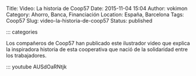 Title: Video: La historia de Coop57
Date: 2015-11-04 15:04
Author: vokimon
Category: Ahorro, Banca, Financiación
Location: España, Barcelona
Tags: Coop57
Slug: video-la-historia-de-coop57
Status: published

::: categories

Los compañeros de Coop57 han publicado este ilustrador video que explica la inspiradora historia de esta cooperativa que nació de la solidaridad entre los trabajadores.

::: youtube AUSdOaRNtjk

